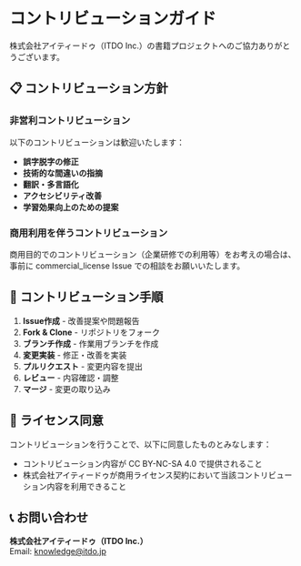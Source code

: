 # コントリビューションガイド

株式会社アイティードゥ（ITDO Inc.）の書籍プロジェクトへのご協力ありがとうございます。

## 📋 コントリビューション方針

### 非営利コントリビューション
以下のコントリビューションは歓迎いたします：

- **誤字脱字の修正**
- **技術的な間違いの指摘**
- **翻訳・多言語化**
- **アクセシビリティ改善**
- **学習効果向上のための提案**

### 商用利用を伴うコントリビューション

商用目的でのコントリビューション（企業研修での利用等）をお考えの場合は、
事前に commercial_license Issue での相談をお願いいたします。

## 🤝 コントリビューション手順

1. **Issue作成** - 改善提案や問題報告
2. **Fork & Clone** - リポジトリをフォーク
3. **ブランチ作成** - 作業用ブランチを作成
4. **変更実装** - 修正・改善を実装
5. **プルリクエスト** - 変更内容を提出
6. **レビュー** - 内容確認・調整
7. **マージ** - 変更の取り込み

## 📝 ライセンス同意

コントリビューションを行うことで、以下に同意したものとみなします：

- コントリビューション内容が CC BY-NC-SA 4.0 で提供されること
- 株式会社アイティードゥが商用ライセンス契約において当該コントリビューション内容を利用できること

## 📞 お問い合わせ

**株式会社アイティードゥ（ITDO Inc.）**  
Email: knowledge@itdo.jp